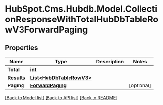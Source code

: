 # HubSpot.Cms.Hubdb.Model.CollectionResponseWithTotalHubDbTableRowV3ForwardPaging

## Properties

Name | Type | Description | Notes
------------ | ------------- | ------------- | -------------
**Total** | **int** |  | 
**Results** | [**List&lt;HubDbTableRowV3&gt;**](HubDbTableRowV3.md) |  | 
**Paging** | [**ForwardPaging**](ForwardPaging.md) |  | [optional] 

[[Back to Model list]](../README.md#documentation-for-models) [[Back to API list]](../README.md#documentation-for-api-endpoints) [[Back to README]](../README.md)

